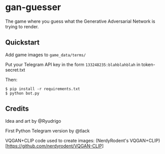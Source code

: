 # gan-guesser

The game where you guess what the Generative Adversarial Network is trying to render.

## Quickstart

Add game images to `game_data/terms/`

Put your Telegram API key in the form `133248235:blahblahblah` in token-secret.txt

Then:

```
$ pip install -r requirements.txt
$ python bot.py
```

## Credits

Idea and art by @Ryudrigo

First Python Telegram version by @tlack

VQGAN+CLIP code used to create images: (NerdyRodent's VQGAN+CLIP)[https://github.com/nerdyrodent/VQGAN-CLIP]


